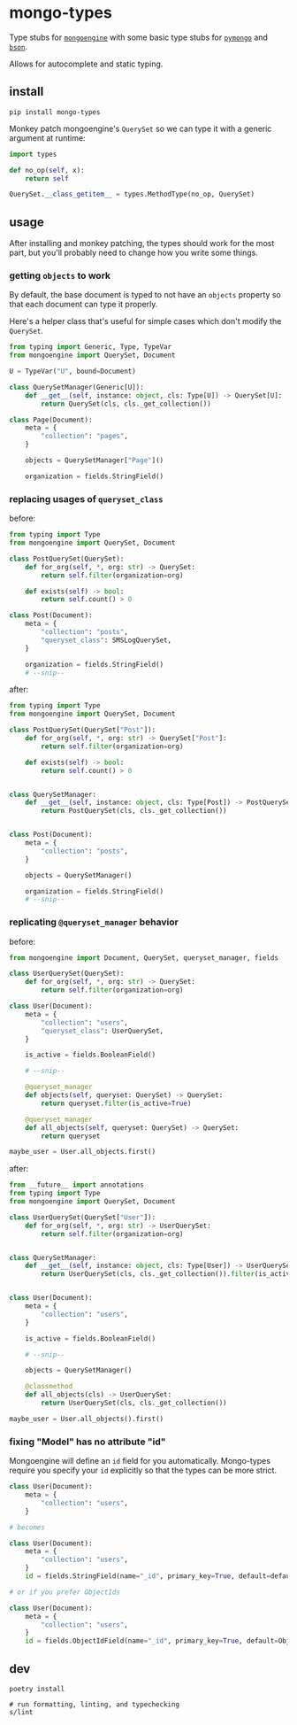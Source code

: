 # mongo-types

Type stubs for [`mongoengine`][0] with some basic type stubs for [`pymongo`][1]
and [`bson`][2].

Allows for autocomplete and static typing.

## install

```shell
pip install mongo-types
```

Monkey patch mongoengine's `QuerySet` so we can type it with a generic
argument at runtime:

```python
import types

def no_op(self, x):
    return self

QuerySet.__class_getitem__ = types.MethodType(no_op, QuerySet)
```

## usage

After installing and monkey patching, the types should work for the most
part,
but you'll probably need to change how you write some things.

### getting `objects` to work

By default, the base document is typed to not have an `objects` property so
that each document can type it properly.

Here's a helper class that's useful for simple cases which don't modify the
`QuerySet`.

```python
from typing import Generic, Type, TypeVar
from mongoengine import QuerySet, Document

U = TypeVar("U", bound=Document)

class QuerySetManager(Generic[U]):
    def __get__(self, instance: object, cls: Type[U]) -> QuerySet[U]:
        return QuerySet(cls, cls._get_collection())

class Page(Document):
    meta = {
        "collection": "pages",
    }

    objects = QuerySetManager["Page"]()

    organization = fields.StringField()
```

### replacing usages of `queryset_class`

before:

```python
from typing import Type
from mongoengine import QuerySet, Document

class PostQuerySet(QuerySet):
    def for_org(self, *, org: str) -> QuerySet:
        return self.filter(organization=org)

    def exists(self) -> bool:
        return self.count() > 0

class Post(Document):
    meta = {
        "collection": "posts",
        "queryset_class": SMSLogQuerySet,
    }

    organization = fields.StringField()
    # --snip--
```

after:

```python
from typing import Type
from mongoengine import QuerySet, Document

class PostQuerySet(QuerySet["Post"]):
    def for_org(self, *, org: str) -> QuerySet["Post"]:
        return self.filter(organization=org)

    def exists(self) -> bool:
        return self.count() > 0


class QuerySetManager:
    def __get__(self, instance: object, cls: Type[Post]) -> PostQuerySet:
        return PostQuerySet(cls, cls._get_collection())


class Post(Document):
    meta = {
        "collection": "posts",
    }

    objects = QuerySetManager()

    organization = fields.StringField()
    # --snip--
```

### replicating `@queryset_manager` behavior

before:

```python
from mongoengine import Document, QuerySet, queryset_manager, fields

class UserQuerySet(QuerySet):
    def for_org(self, *, org: str) -> QuerySet:
        return self.filter(organization=org)

class User(Document):
    meta = {
        "collection": "users",
        "queryset_class": UserQuerySet,
    }

    is_active = fields.BooleanField()

    # --snip--

    @queryset_manager
    def objects(self, queryset: QuerySet) -> QuerySet:
        return queryset.filter(is_active=True)

    @queryset_manager
    def all_objects(self, queryset: QuerySet) -> QuerySet:
        return queryset

maybe_user = User.all_objects.first()
```

after:

```python
from __future__ import annotations
from typing import Type
from mongoengine import QuerySet, Document

class UserQuerySet(QuerySet["User"]):
    def for_org(self, *, org: str) -> UserQuerySet:
        return self.filter(organization=org)


class QuerySetManager:
    def __get__(self, instance: object, cls: Type[User]) -> UserQuerySet:
        return UserQuerySet(cls, cls._get_collection()).filter(is_active=True)


class User(Document):
    meta = {
        "collection": "users",
    }

    is_active = fields.BooleanField()

    # --snip--

    objects = QuerySetManager()

    @classmethod
    def all_objects(cls) -> UserQuerySet:
        return UserQuerySet(cls, cls._get_collection())

maybe_user = User.all_objects().first()
```

### fixing "Model" has no attribute "id"

Mongoengine will define an `id` field for you automatically.
Mongo-types require you specify your `id` explicitly so that
the types can be more strict.

```python
class User(Document):
    meta = {
        "collection": "users",
    }

# becomes

class User(Document):
    meta = {
        "collection": "users",
    }
    id = fields.StringField(name="_id", primary_key=True, default=default_id)

# or if you prefer ObjectIds

class User(Document):
    meta = {
        "collection": "users",
    }
    id = fields.ObjectIdField(name="_id", primary_key=True, default=ObjectId)
```

## dev

```shell
poetry install

# run formatting, linting, and typechecking
s/lint
```

[0]: https://github.com/MongoEngine/mongoengine
[1]: https://github.com/mongodb/mongo-python-driver/tree/master/pymongo
[2]: https://github.com/mongodb/mongo-python-driver/tree/master/bson
